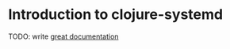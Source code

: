 # Introduction to clojure-systemd

TODO: write [great documentation](http://jacobian.org/writing/what-to-write/)
